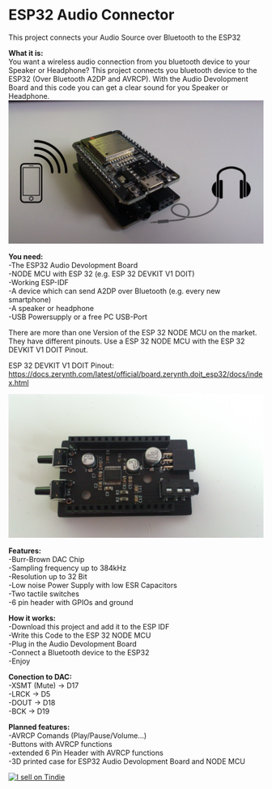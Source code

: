 # **ESP32 Audio Connector**
This project connects your Audio Source over Bluetooth to the ESP32
  
**What it is:**  
You want a wireless audio connection from you bluetooth device to your Speaker or Headphone? 
This project connects you bluetooth device to the ESP32 (Over Bluetooth A2DP and AVRCP). With the Audio Devolopment Board and this code you can get a clear sound for you Speaker or Headphone.
![Alt-Text](/pictures/overview.jpg)
  
**You need:**  
-The ESP32 Audio Devolopment Board  
-NODE MCU with ESP 32 (e.g. ESP 32 DEVKIT V1 DOIT)  
-Working ESP-IDF  
-A device which can send A2DP over Bluetooth (e.g. every new smartphone)  
-A speaker or headphone  
-USB Powersupply or a  free PC USB-Port
  
There are more than one Version of the ESP 32 NODE MCU on the market. They have different pinouts. Use a ESP 32 NODE MCU with the ESP 32 DEVKIT V1 DOIT Pinout.

ESP 32 DEVKIT V1 DOIT Pinout: https://docs.zerynth.com/latest/official/board.zerynth.doit_esp32/docs/index.html

![Alt-Text](/pictures/DSC_0002.jpg)
  
**Features:**  
-Burr-Brown DAC Chip  
-Sampling frequency up to 384kHz  
-Resolution up to 32 Bit  
-Low noise Power Supply with low ESR Capacitors  
-Two tactile switches  
-6 pin header with GPIOs and ground  
  
**How it works:**  
-Download this project and add it to the ESP IDF  
-Write this Code to the ESP 32 NODE MCU  
-Plug in the Audio Devolopment Board  
-Connect a Bluetooth device to the ESP32  
-Enjoy

**Conection to DAC:**  
-XSMT (Mute)    -> D17  
-LRCK           -> D5  
-DOUT           -> D18  
-BCK            -> D19  
  
**Planned features:**  
-AVRCP Comands (Play/Pause/Volume...)  
-Buttons with AVRCP functions  
-extended 6 Pin Header with AVRCP functions  
-3D printed case for ESP32 Audio Devolopment Board and NODE MCU
  
  <a href="https://www.tindie.com/stores/demp_1993/?ref=offsite_badges&utm_source=sellers_DEMP_1993&utm_medium=badges&utm_campaign=badge_small"><img src="https://d2ss6ovg47m0r5.cloudfront.net/badges/tindie-smalls.png" alt="I sell on Tindie" width="200" height="55"></a>
